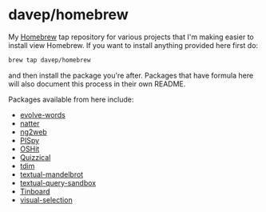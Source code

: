 # davep/homebrew

My [Homebrew](https://brew.sh/) tap repository for various projects that I'm
making easier to install view Homebrew. If you want to install anything
provided here first do:

```sh
brew tap davep/homebrew
```

and then install the package you're after. Packages that have formula here
will also document this process in their own README.

Packages available from here include:

- [evolve-words](https://github.com/davep/evolve-words)
- [natter](https://github.com/davep/natter)
- [ng2web](https://github.com/davep/ng2web)
- [PISpy](https://github.com/davep/pispy)
- [OSHit](https://github.com/davep/oshit)
- [Quizzical](https://github.com/davep/quizzical)
- [tdim](https://github.com/davep/tdim)
- [textual-mandelbrot](https://github.com/davep/textual-mandelbrot)
- [textual-query-sandbox](https://github.com/davep/textual-query-sandbox)
- [Tinboard](https://github.com/davep/tinboard)
- [visual-selection](https://github.com/davep/visual-selection)

[//]: # (README.md ends here)
